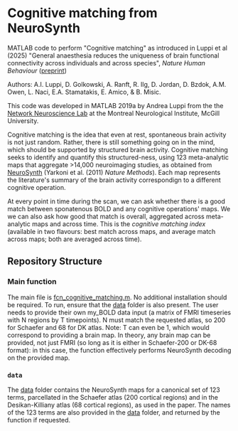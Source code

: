 # Cognitive matching from NeuroSynth
MATLAB code to perform "Cognitive matching" as introduced in Luppi et al (2025) "General anaesthesia reduces the uniqueness of brain functional connectivity across individuals and across species", _Nature Human Behaviour_ ([preprint](https://doi.org/10.1101/2023.11.08.566332))

Authors: A.I. Luppi, D. Golkowski, A. Ranft, R. Ilg, D. Jordan, D. Bzdok, A.M. Owen, L. Naci, E.A. Stamatakis, E. Amico, & B. Misic.

This code was developed in MATLAB 2019a by Andrea Luppi from the the [Network Neuroscience Lab](netneurolab.github.io/) at the Montreal Neurological Institute, McGill University.

Cognitive matching is the idea that even at rest, spontaneous brain activity is not just random. Rather, there is still something going on in the mind, which should be supported by structured brain activity. Cognitive matching seeks to identify and quantify this structured-ness, using 123 meta-analytic maps that aggregate >14,000 neuroimaging studies, as obtained from [NeuroSynth](https://neurosynth.org/) (Yarkoni et al. (2011) _Nature Methods_). Each map represents the literature's summary of the brain activity correspondign to a different cognitive operation.

At every point in time during the scan, we can ask whether there is a good match between sponatenous BOLD and any cognitive operations' maps. We we can also ask how good that match is overall, aggregated across meta-analytic maps and across time. This is the _cognitive matching index_ (available in two flavours: best match across maps, and average match across maps; both are averaged across time).

## Repository Structure
### Main function
The main file is [fcn_cognitive_matching.m](fcn_cognitive_matching.m).
No additional installation should be required.
To run, ensure that the [data](data/) folder is also present.
The user needs to provide their own my_BOLD data input (a matrix of FMRI timeseries with N regions by T timepoints). N must match the requested atlas, so 200 for Schaefer and 68 for DK atlas.
Note: T can even be 1, which would correspond to providing a brain map. In theory, any brain map can be provided, not just FMRI (so long as it is either in Schaefer-200 or DK-68 format): in this case, the function effectively performs NeuroSynth decoding on the provided map.

### `data`
The [data](data/) folder contains the NeuroSynth maps for a canonical set of 123 terms, parcellated in the Schaefer atlas (200 cortical regions) and in the Desikan-Killiany atlas (68 cortical regions), as used in  the paper. The names of the 123 terms are also provided in the [data](data/) folder, and returned by the function if requested.
